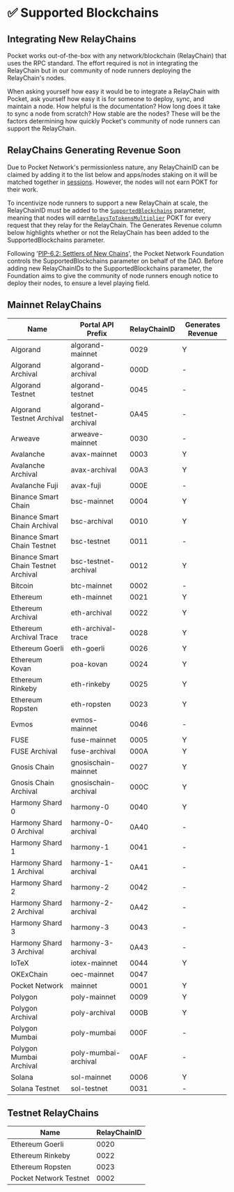 # ✅ Supported Blockchains

## Integrating New RelayChains

Pocket works out-of-the-box with any network/blockchain (RelayChain) that uses the RPC standard. The effort required is not in integrating the RelayChain but in our community of node runners deploying the RelayChain's nodes.

When asking yourself how easy it would be to integrate a RelayChain with Pocket, ask yourself how easy it is for someone to deploy, sync, and maintain a node. How helpful is the documentation? How long does it take to sync a node from scratch? How stable are the nodes? These will be the factors determining how quickly Pocket's community of node runners can support the RelayChain.

## RelayChains Generating Revenue Soon

Due to Pocket Network's permissionless nature, any RelayChainID can be claimed by adding it to the list below and apps/nodes staking on it will be matched together in [sessions](../../v0/protocol/servicing.md#sessions). However, the nodes will not earn POKT for their work.

To incentivize node runners to support a new RelayChain at scale, the RelayChainID must be added to the [`SupportedBlockchains`](protocol-parameters.md#supportedblockchains) parameter, meaning that nodes will earn[`RelaysToTokensMultiplier`](protocol-parameters.md#relaystotokensmultiplier) POKT for every request that they relay for the RelayChain. The Generates Revenue column below highlights whether or not the RelayChain has been added to the SupportedBlockchains parameter.

Following '[PIP-6.2: Settlers of New Chains](https://forum.pokt.network/t/pip-6-2-settlers-of-new-chains/1027)', the Pocket Network Foundation controls the SupportedBlockchains parameter on behalf of the DAO. Before adding new RelayChainIDs to the SupportedBlockchains parameter, the Foundation aims to give the community of node runners enough notice to deploy their nodes, to ensure a level playing field.

## Mainnet RelayChains

| Name                                 | Portal API Prefix         | RelayChainID | Generates Revenue |
| ------------------------------------ | ------------------------- | ------------ | ----------------- |
| Algorand                             | algorand-mainnet          | 0029         | Y                 |
| Algorand Archival                    | algorand-archival         | 000D         | -                 |
| Algorand Testnet                     | algorand-testnet          | 0045         | -                 |
| Algorand Testnet Archival            | algorand-testnet-archival | 0A45         | -                 |
| Arweave                              | arweave-mainnet           | 0030         | -                 |
| Avalanche                            | avax-mainnet              | 0003         | Y                 |
| Avalanche Archival                   | avax-archival             | 00A3         | Y                 |
| Avalanche Fuji                       | avax-fuji                 | 000E         | -                 |
| Binance Smart Chain                  | bsc-mainnet               | 0004         | Y                 |
| Binance Smart Chain Archival         | bsc-archival              | 0010         | Y                 |
| Binance Smart Chain Testnet          | bsc-testnet               | 0011         | -                 |
| Binance Smart Chain Testnet Archival | bsc-testnet-archival      | 0012         | Y                 |
| Bitcoin                              | btc-mainnet               | 0002         | -                 |
| Ethereum                             | eth-mainnet               | 0021         | Y                 |
| Ethereum Archival                    | eth-archival              | 0022         | Y                 |
| Ethereum Archival Trace              | eth-archival-trace        | 0028         | Y                 |
| Ethereum Goerli                      | eth-goerli                | 0026         | Y                 |
| Ethereum Kovan                       | poa-kovan                 | 0024         | Y                 |
| Ethereum Rinkeby                     | eth-rinkeby               | 0025         | Y                 |
| Ethereum Ropsten                     | eth-ropsten               | 0023         | Y                 |
| Evmos                                | evmos-mainnet             | 0046         | -                 |
| FUSE                                 | fuse-mainnet              | 0005         | Y                 |
| FUSE Archival                        | fuse-archival             | 000A         | Y                 |
| Gnosis Chain                         | gnosischain-mainnet       | 0027         | Y                 |
| Gnosis Chain Archival                | gnosischain-archival      | 000C         | Y                 |
| Harmony Shard 0                      | harmony-0                 | 0040         | Y                 |
| Harmony Shard 0 Archival             | harmony-0-archival        | 0A40         | -                 |
| Harmony Shard 1                      | harmony-1                 | 0041         | -                 |
| Harmony Shard 1 Archival             | harmony-1-archival        | 0A41         | -                 |
| Harmony Shard 2                      | harmony-2                 | 0042         | -                 |
| Harmony Shard 2 Archival             | harmony-2-archival        | 0A42         | -                 |
| Harmony Shard 3                      | harmony-3                 | 0043         | -                 |
| Harmony Shard 3 Archival             | harmony-3-archival        | 0A43         | -                 |
| IoTeX                                | iotex-mainnet             | 0044         | Y                 |
| OKExChain                            | oec-mainnet               | 0047         |                   |
| Pocket Network                       | mainnet                   | 0001         | Y                 |
| Polygon                              | poly-mainnet              | 0009         | Y                 |
| Polygon Archival                     | poly-archival             | 000B         | Y                 |
| Polygon Mumbai                       | poly-mumbai               | 000F         | -                 |
| Polygon Mumbai Archival              | poly-mumbai-archival      | 00AF         | -                 |
| Solana                               | sol-mainnet               | 0006         | Y                 |
| Solana Testnet                       | sol-testnet               | 0031         | -                 |

## Testnet RelayChains

| Name                   | RelayChainID |
| ---------------------- | ------------ |
| Ethereum Goerli        | 0020         |
| Ethereum Rinkeby       | 0022         |
| Ethereum Ropsten       | 0023         |
| Pocket Network Testnet | 0002         |
